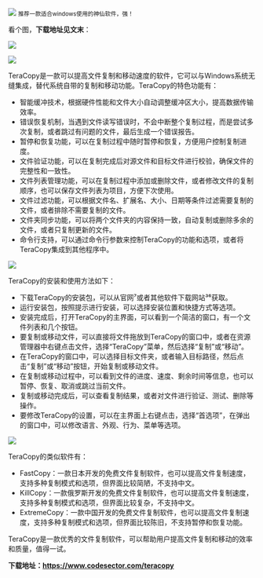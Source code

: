 <img src="/assets/image/240114-拷贝神器-1.png" style="max-width: 70%; height: auto;">
<small>推荐一款适合windows使用的神仙软件，强！</small>


看个图，**下载地址见文末**：

![](/assets/image/240114-拷贝神器-1.png)

![](/assets/image/240114-拷贝神器-2.png)

TeraCopy是一款可以提高文件复制和移动速度的软件，它可以与Windows系统无缝集成，替代系统自带的复制和移动功能。TeraCopy的特色功能有：

- 智能缓冲技术，根据硬件性能和文件大小自动调整缓冲区大小，提高数据传输效率。
- 错误恢复机制，当遇到文件读写错误时，不会中断整个复制过程，而是尝试多次复制，或者跳过有问题的文件，最后生成一个错误报告。
- 暂停和恢复功能，可以在复制过程中随时暂停和恢复，方便用户控制复制进度。
- 文件验证功能，可以在复制完成后对源文件和目标文件进行校验，确保文件的完整性和一致性。
- 文件列表管理功能，可以在复制过程中添加或删除文件，或者修改文件的复制顺序，也可以保存文件列表为项目，方便下次使用。
- 文件过滤功能，可以根据文件名、扩展名、大小、日期等条件过滤需要复制的文件，或者排除不需要复制的文件。
- 文件夹同步功能，可以将两个文件夹的内容保持一致，自动复制或删除多余的文件，或者只复制更新的文件。
- 命令行支持，可以通过命令行参数来控制TeraCopy的功能和选项，或者将TeraCopy集成到其他程序中。


![](/assets/image/240114-拷贝神器-3.png)


TeraCopy的安装和使用方法如下：

- 下载TeraCopy的安装包，可以从官网⁷或者其他软件下载网站³⁶获取。
- 运行安装包，按照提示进行安装，可以选择安装位置和快捷方式等选项。
- 安装完成后，打开TeraCopy的主界面，可以看到一个简洁的窗口，有一个文件列表和几个按钮。
- 要复制或移动文件，可以直接将文件拖放到TeraCopy的窗口中，或者在资源管理器中右键点击文件，选择“TeraCopy”菜单，然后选择“复制”或“移动”。
- 在TeraCopy的窗口中，可以选择目标文件夹，或者输入目标路径，然后点击“复制”或“移动”按钮，开始复制或移动文件。
- 在复制或移动过程中，可以看到文件的进度、速度、剩余时间等信息，也可以暂停、恢复、取消或跳过当前文件。
- 复制或移动完成后，可以查看复制结果，或者对文件进行验证、测试、删除等操作。
- 要修改TeraCopy的设置，可以在主界面上右键点击，选择“首选项”，在弹出的窗口中，可以修改语言、外观、行为、菜单等选项。

![](/assets/image/240114-拷贝神器-4.png)


TeraCopy的类似软件有：

- FastCopy：一款日本开发的免费文件复制软件，也可以提高文件复制速度，支持多种复制模式和选项，但界面比较简陋，不支持中文。
- KillCopy：一款俄罗斯开发的免费文件复制软件，也可以提高文件复制速度，支持多种复制模式和选项，但界面比较复杂，不支持中文。
- ExtremeCopy：一款中国开发的免费文件复制软件，也可以提高文件复制速度，支持多种复制模式和选项，但界面比较陈旧，不支持暂停和恢复功能。

TeraCopy是一款优秀的文件复制软件，可以帮助用户提高文件复制和移动的效率和质量，值得一试。


**下载地址：https://www.codesector.com/teracopy**
